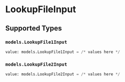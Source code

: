 # LookupFileInput


## Supported Types

### `models.LookupFile1Input`

```python
value: models.LookupFile1Input = /* values here */
```

### `models.LookupFile2Input`

```python
value: models.LookupFile2Input = /* values here */
```

